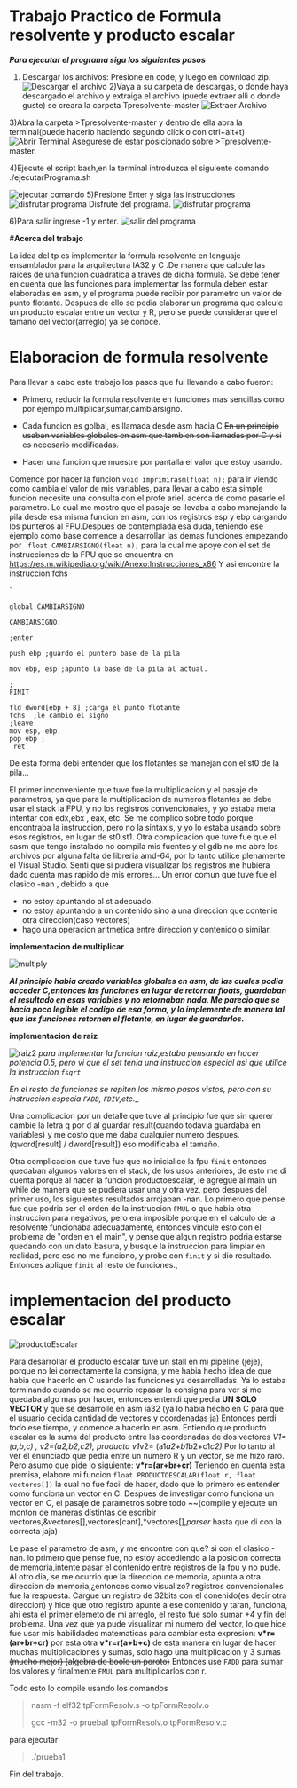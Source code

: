 #      **Trabajo Practico de Formula resolvente y producto escalar**
***Para ejecutar el programa siga los siguientes pasos***
1) Descargar los archivos: Presione en code, y luego en download zip.
![Descargar el archivo ](https://scontent.faep8-2.fna.fbcdn.net/v/t1.6435-9/245489018_10217752618121376_390424355651185012_n.jpg?_nc_cat=107&_nc_rgb565=1&ccb=1-5&_nc_sid=730e14&_nc_ohc=C_RNsXrwcJIAX9L9328&_nc_ht=scontent.faep8-2.fna&oh=d5f4cd87a31e02e0eda4901415f9b068&oe=618D7C7B)
2)Vaya a su carpeta de descargas, o donde haya descargado el archivo y extraiga el archivo (puede extraer alli o donde guste) se creara la carpeta Tpresolvente-master
![Extraer Archivo](https://scontent.faep8-2.fna.fbcdn.net/v/t1.6435-9/245387435_10217752618521386_7619106787302154022_n.jpg?_nc_cat=108&_nc_rgb565=1&ccb=1-5&_nc_sid=730e14&_nc_ohc=5iikS8qz4HoAX-1RtPO&_nc_ht=scontent.faep8-2.fna&oh=7408a48c2f160f8f9981f76de807d2bb&oe=618D1B59)

3)Abra la carpeta >Tpresolvente-master y dentro de ella abra la terminal(puede hacerlo haciendo segundo click o con ctrl+alt+t)
![Abrir Terminal](https://scontent.faep8-2.fna.fbcdn.net/v/t1.6435-9/245542815_10217752618201378_4105937340646264437_n.jpg?_nc_cat=102&_nc_rgb565=1&ccb=1-5&_nc_sid=730e14&_nc_ohc=16C3-Or-3HcAX9EuAjo&_nc_oc=AQlad20BkTh-H63IvUMN2rwzZbt6wODvVa2TCgoPY6vWMJULYYTgauRMHFL5QZ8tK8M&_nc_ht=scontent.faep8-2.fna&oh=8df3ef73f8476ee71c14fc2a0de342e8&oe=618B342E)
Asegurese de estar posicionado sobre >Tpresolvente-master.

4)Ejecute el script bash,en la terminal introduzca el siguiente comando ./ejecutarPrograma.sh

![ejecutar comando](https://scontent.faep8-1.fna.fbcdn.net/v/t1.6435-9/245402449_10217752617561362_7429618484117687242_n.jpg?_nc_cat=105&_nc_rgb565=1&ccb=1-5&_nc_sid=730e14&_nc_ohc=cT2YtXy-UekAX_awXjJ&_nc_ht=scontent.faep8-1.fna&oh=b667d9341ef9bd5f0e51531f4c1ba5e7&oe=618DEDA1)
5)Presione Enter y siga las instrucciones
![disfrutar programa](https://scontent.faep8-1.fna.fbcdn.net/v/t1.6435-9/245368234_10217752617481360_7405541865966547005_n.jpg?_nc_cat=111&_nc_rgb565=1&ccb=1-5&_nc_sid=730e14&_nc_ohc=8urt8LeCXYgAX9oiECz&_nc_ht=scontent.faep8-1.fna&oh=a837ae1aa4eb2d6717539459f1ef775c&oe=618E1DC0)
Disfrute del programa. 
![disfrutar programa](https://scontent.faep8-2.fna.fbcdn.net/v/t1.6435-9/245502115_10217752617401358_2545784027021193995_n.jpg?_nc_cat=109&_nc_rgb565=1&ccb=1-5&_nc_sid=730e14&_nc_ohc=4-wf54rFHuEAX_I3pjv&_nc_ht=scontent.faep8-2.fna&oh=dc0cae000fa28c659d518551c3fa2712&oe=618CD89A)

6)Para salir ingrese -1 y enter.
![salir del programa](https://scontent.faep8-2.fna.fbcdn.net/v/t1.6435-9/243517317_10217752616641339_8709624725321720363_n.jpg?_nc_cat=100&_nc_rgb565=1&ccb=1-5&_nc_sid=730e14&_nc_ohc=GGmUgYHrBJgAX-r8OT1&_nc_ht=scontent.faep8-2.fna&oh=57b603a18cd67251b5ceefc5be4f070d&oe=618C10B7)

#**Acerca del trabajo**

La idea del tp es implementar la formula resolvente en lenguaje ensamblador para la arquitectura IA32 y C .De manera que calcule las raices de una funcion cuadratica a traves de dicha formula.
Se debe tener en cuenta que las funciones para implementar las formula deben estar elaboradas en asm, y el programa puede recibir por parametro un valor de punto flotante.
Despues de ello se pedia elaborar un programa que calcule un producto escalar entre un vector y R, pero se puede considerar que el tamaño del vector(arreglo) ya se conoce.

# **Elaboracion de formula resolvente**

Para llevar a cabo este trabajo los pasos que fui llevando a cabo fueron:

- Primero, reducir la formula resolvente en funciones mas sencillas como por ejempo multiplicar,sumar,cambiarsigno.

- Cada funcion es golbal, es llamada desde asm hacia C ~~En un principio usaban variables globales en asm que tambien son llamadas por C y si es necesario modificadas.~~
- Hacer una funcion que muestre por pantalla el valor que estoy usando.

Comence por hacer la funcion `void imprimirasm(float n);` para ir viendo como cambia el valor de mis variables, para llevar a cabo esta simple funcion necesite una consulta con el profe ariel, acerca de como pasarle el parametro. Lo cual me mostro que el pasaje se llevaba a cabo manejando la pila desde esa misma funcion en asm, con los registros esp y ebp cargando los punteros al FPU.Despues de contemplada esa duda, teniendo  ese ejemplo como base comence a desarrollar las demas funciones
empezando por ` float CAMBIARSIGNO(float n);` para la cual me apoye con el set de instrucciones de la FPU que se encuentra en 
https://es.m.wikipedia.org/wiki/Anexo:Instrucciones_x86
Y asi encontre la instruccion fchs



`

`global CAMBIARSIGNO`


`CAMBIARSIGNO:`

    ;enter
    
    push ebp ;guardo el puntero base de la pila
    
    mov ebp, esp ;apunto la base de la pila al actual.
    
    ;
    FINIT
   
    fld dword[ebp + 8] ;carga el punto flotante
    fchs  ;le cambio el signo
    ;leave
    mov esp, ebp
    pop ebp ;
     ret`
De esta  forma debi entender que los flotantes se manejan con el st0 de la pila...

El primer inconveniente que tuve fue la multiplicacion y el pasaje de parametros, ya que para la multiplicacion de numeros flotantes se debe usar el stack la FPU, y no los registros convencionales, y yo estaba meta intentar con edx,ebx , eax, etc.
Se me complico sobre todo porque encontraba la instruccion, pero no la sintaxis, y yo lo estaba usando sobre esos registros, en lugar de st0,st1.
Otra complicacion que tuve fue que el sasm que tengo instalado no compila mis fuentes y el gdb no me abre los archivos por alguna falta de libreria amd-64, por lo tanto utilice plenamente el Visual Studio. Senti que si pudiera visualizar los registros me hubiera dado cuenta mas rapido de mis errores...
Un error comun que tuve fue el clasico -nan , debido a que 
- no estoy apuntando al st adecuado.
- no estoy apuntando a un contenido sino a una direccion que contenie otra direccion(caso vectores)
- hago una operacion aritmetica entre direccion y contenido o similar.


**implementacion de multiplicar**

![multiply](https://scontent.faep8-2.fna.fbcdn.net/v/t1.6435-9/245229928_10217752746764592_5159126047902093443_n.jpg?_nc_cat=102&_nc_rgb565=1&ccb=1-5&_nc_sid=730e14&_nc_ohc=2olaS-cUzqwAX9-WX8F&_nc_ht=scontent.faep8-2.fna&oh=839f15a48eaf3bedd399d60c31b66cb8&oe=618C163E)

***Al principio habia creado variables globales en asm, de las cuales podia acceder C,entonces las funciones en lugar de retornar floats, guardaban el resultado en esas variables y no retornaban nada. Me parecio que se hacia poco legible el codigo de esa forma, y lo implemente de manera tal que las funciones retornen el flotante, en lugar de guardarlos.***

**implementacion de raiz**

![raiz2](https://scontent.faep8-2.fna.fbcdn.net/v/t1.6435-9/245391903_10217752761204953_6092832315703465886_n.jpg?_nc_cat=104&_nc_rgb565=1&ccb=1-5&_nc_sid=730e14&_nc_ohc=vjeqpzM18RAAX8hN5Tl&_nc_ht=scontent.faep8-2.fna&oh=81c6c2cc9f8f558de479f7120209966d&oe=618B51DD)
_para implementar la funcion raiz,estaba pensando en hacer potencia 0.5, pero vi que el set tenia una instruccion especial asi que utilice la instruccion `fsqrt`_


_En el resto de funciones se repiten los mismo pasos vistos, pero con su instruccion especia `FADD`, `FDIV`,etc.__

Una complicacion por un detalle que tuve al principio fue que sin querer cambie la letra q por d al guardar result(cuando todavia guardaba en variables) y me costo que me daba cualquier numero despues.(qword[result] / dword[result]) eso modificaba el tamaño.

Otra complicacion que tuve fue que no inicialice la fpu `finit` entonces quedaban algunos valores en el stack, de los usos anteriores, de esto me di cuenta porque al hacer la funcion productoescalar, le agregue al main un while de manera que se pudiera usar una y otra vez, pero despues del primer uso, los siguientes resultados arrojaban -nan. Lo primero que pense fue que podria ser el orden de la instruccion `FMUL` o que habia otra instruccion para negativos, pero era imposible porque en el calculo de la resolvente funcionaba adecuadamente, entonces vincule esto con el problema de "orden en el main", y pense que algun registro podria estarse quedando con un dato basura, y busque la instruccion para limpiar en realidad, pero eso no me funciono, y probe con `finit` y si dio resultado. Entonces aplique `finit` al resto de funciones.,

#    **implementacion del producto escalar**
![productoEscalar](https://scontent.faep8-1.fna.fbcdn.net/v/t1.6435-9/245343544_10217752725804068_7152793907575175136_n.jpg?_nc_cat=110&_nc_rgb565=1&ccb=1-5&_nc_sid=730e14&_nc_ohc=yrb6gfYp2m0AX9QOXM2&_nc_ht=scontent.faep8-1.fna&oh=589974095354f17624fe54642483b8bc&oe=618B96E6)

Para desarrollar el producto escalar tuve un stall en mi pipeline (jeje), porque no lei correctamente la consigna, y me habia hecho idea de que habia que hacerlo en C usando las funciones ya desarrolladas. Ya lo estaba terminando cuando se me ocurrio repasar la consigna para ver si me quedaba algo mas por hacer, entonces entendi que pedia **UN SOLO VECTOR** y que se desarrolle en asm ia32 (ya lo habia hecho en C para que el usuario decida cantidad de vectores y coordenadas ja)
Entonces perdi todo ese tiempo, y comence a hacerlo en asm. Entiendo que producto escalar es la suma del producto entre las coordenadas de dos vectores *V1=(a,b,c) , v2=(a2,b2,c2), producto v1*v2= (a1*a2+b1*b2+c1*c2)*
Por lo tanto al ver el enunciado que pedia entre un numero R y un vector, se me hizo raro. Pero asumo que pide lo siguiente:
**v*r=(ar+br+cr)**
Teniendo en cuenta esta premisa, elabore mi funcion `float PRODUCTOESCALAR(float r, float vectores[])` la cual no fue facil de hacer, dado que lo primero es entender como funciona un vector en C.
Despues de investigar como funciona un vector en C, el pasaje de parametros sobre todo ~~(compile y ejecute un monton de maneras distintas de escribir vectores,&vectores[],vectores[cant],*vectores[],*parser*  hasta que di con la correcta jaja)

Le pase el parametro de asm, y me encontre con que? si con el clasico -nan.
lo primero que pense fue, no estoy accediendo a la posicion correcta de memoria,intente pasar el contenido entre registros de la fpu y no pude.
Al otro dia, se me ocurrio que la direccion de memoria, apunta a otra direccion de memoria,¿entonces como visualizo?
registros convencionales fue la respuesta. Cargue un registro de 32bits con el conenido(es decir otra direccion) y hice que otro registro apunte a ese contenido y taran, funciona, ahi esta el primer elemeto de mi arreglo, el resto fue solo sumar +4 y fin del problema. 
Una vez que ya pude visualizar mi numero del vector, lo que hice fue usar mis habilidades matematicas para cambiar esta expresion: **v*r=(ar+br+cr)** por esta otra **v*r=r(a+b+c)** de esta manera en lugar de hacer muchas multiplicaciones y sumas, solo hago una multiplicacion y 3 sumas ~~(mucho mejor) (algebra de boole un poroto)~~
Entonces use `FADD` para sumar los valores y finalmente `FMUL` para multiplicarlos con r.


Todo esto lo compile usando los comandos 
>nasm -f elf32 tpFormResolv.s -o tpFormResolv.o
>
>gcc -m32 -o prueba1 tpFormResolv.o tpFormResolv.c

para ejecutar
>./prueba1  

Fin del trabajo.
